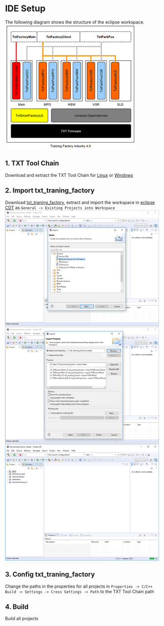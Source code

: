 # IDE Setup

The following diagram shows the structure of the eclipse workspace.
![SW Layer](SW_Layer.PNG "SW Layer")

## 1. TXT Tool Chain
Download and extract the TXT Tool Chain for [Linux](https://github.com/fischertechnik/txt_training_factory/releases/download/v0.7.0/gcc-linaro-7.2.1-2017.11-x86_64_arm-linux-gnueabihf.tar.xz) or [Windows](https://github.com/fischertechnik/txt_training_factory/releases/download/v0.7.0/gcc-linaro-7.2.1-2017.11-i686-mingw32_arm-linux-gnueabihf.tar.xz)

## 2. Import txt_traning_factory
Download [txt_traning_factory](https://github.com/fischertechnik/txt_training_factory/archive/master.zip), extract and import the workspace in [eclipse CDT](https://www.eclipse.org/cdt/downloads.php) as `General -> Existing Projects into Workspace`
![IDE_Setup_Import](IDE_Setup_Import.PNG "IDE Setup Import")
![IDE_Setup_Import2](IDE_Setup_Import2.PNG "IDE Setup Import2")
![IDE_Setup_Import3](IDE_Setup_Import3.PNG "IDE Setup Import3")

## 3. Config txt_traning_factory
Change the paths in the properties for all projects in `Properties -> C/C++ Build -> Settings -> Cross Settings -> Path` to the TXT Tool Chain path

## 4. Build
Build all projects
